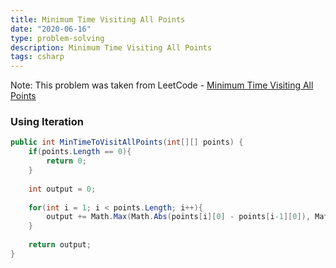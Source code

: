 ```yaml
---
title: Minimum Time Visiting All Points
date: "2020-06-16"
type: problem-solving
description: Minimum Time Visiting All Points
tags: csharp
---
```


Note: This problem was taken from LeetCode - [Minimum Time Visiting All Points](https://leetcode.com/problems/minimum-time-visiting-all-points/)

### Using Iteration

```csharp
public int MinTimeToVisitAllPoints(int[][] points) {
	if(points.Length == 0){
		return 0;
	}
	
	int output = 0;
	
	for(int i = 1; i < points.Length; i++){
		output += Math.Max(Math.Abs(points[i][0] - points[i-1][0]), Math.Abs(points[i][1] - points[i-1][1]));
	}
	
	return output;
}
```
